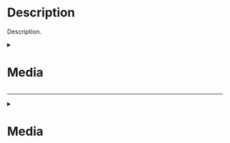<!--
This is a semi-strict format, you can add/remove sections as needed but the order/format should be kept the same
Remove these comments before submitting
-->

# Description

<!--
Explain this PR in as much detail as applicable

Some example prompts to consider:
How might this affect the game? The codebase?
What might be some alternatives to this?
How/Who does this benefit/hurt [the game/codebase]?
-->

Description.

<!--
This is default collapsed, readers click to expand it and see all your media
The PR media section can get very large at times, so this is a good way to keep it clean
The title is written using HTML tags
The title must be within the <summary> tags or you won't see it
-->

<details><summary><h1>Media</h1></summary>
<p>

![Example Media Embed](https://example.com/thisimageisntreal.png)

</p>
</details>

---
<details><summary><h1>Media</h1></summary>
# Changelog

<!--
You can add an author after the `:cl:` to change the name that appears in the changelog (ex: `:cl: Death`)
Leaving it blank will default to your GitHub display name
This includes all available types for the changelog
-->

:cl:
- add: Added fun :D
<!--
- add: Added fun!
- remove: Removed fun!
- tweak: Changed fun!
- fix: Fixed fun!
-->

